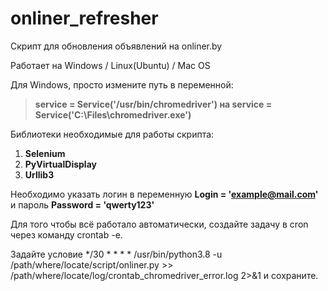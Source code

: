 # onliner_refresher
Скрипт для обновления объявлений на onliner.by

Работает на Windows / Linux(Ubuntu) / Mac OS

Для Windows, просто измените путь в переменной:

>__service = Service('/usr/bin/chromedriver') на service = Service('C:\Files\chromedriver.exe')__

Библиотеки необходимые для работы скрипта:

1. __Selenium__
2. __PyVirtualDisplay__
3. __Urllib3__

Необходимо указать логин в переменную __Login = 'example@mail.com'__ и пароль __Password = 'qwerty123'__

Для того чтобы всё работало автоматически, создайте задачу в cron через команду crontab -e.

Задайте условие */30 * * * * /usr/bin/python3.8 -u /path/where/locate/script/onliner.py >> /path/where/locate/log/crontab_chromedriver_error.log 2>&1 и сохраните.
